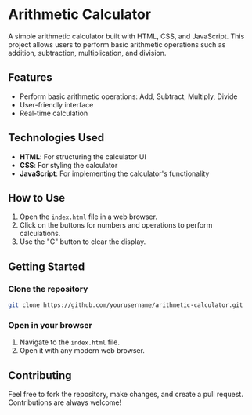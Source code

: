 # Arithmetic Calculator

A simple arithmetic calculator built with HTML, CSS, and JavaScript. This project allows users to perform basic arithmetic operations such as addition, subtraction, multiplication, and division.

## Features
- Perform basic arithmetic operations: Add, Subtract, Multiply, Divide
- User-friendly interface
- Real-time calculation

## Technologies Used
- **HTML**: For structuring the calculator UI
- **CSS**: For styling the calculator
- **JavaScript**: For implementing the calculator's functionality

## How to Use
1. Open the `index.html` file in a web browser.
2. Click on the buttons for numbers and operations to perform calculations.
3. Use the "C" button to clear the display.

## Getting Started

### Clone the repository
```bash
git clone https://github.com/yourusername/arithmetic-calculator.git
```

### Open in your browser
1. Navigate to the `index.html` file.
2. Open it with any modern web browser.

## Contributing
Feel free to fork the repository, make changes, and create a pull request. Contributions are always welcome!
